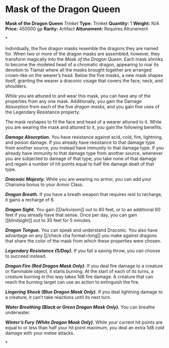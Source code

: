 # Mask of the Dragon Queen

**Mask of the Dragon Queen**
_Trinket_
**Type:** Trinket
**Quantity:** 1
**Weight:** N/A
**Price:** 450000 gp
**Rarity:** Artifact
**Attunement:** Requires Attunement

*<p>Individually, the five dragon masks resemble the dragons they are named for. When two or more of the dragon masks are assembled, however, they transform magically into the *Mask of the Dragon Queen*. Each mask shrinks to become the modeled head of a chromatic dragon, appearing to roar its devotion to Tiamat where all the masks brought together are arranged crown-like on the wearer’s head. Below the five masks, a new mask shapes itself, granting the wearer a draconic visage that covers the face, neck, and shoulders.

While you are attuned to and wear this mask, you can have any of the properties from any one mask. Additionally, you gain the Damage Absorption from each of the five *dragon masks*, and you gain five uses of the Legendary Resistance property.

The mask reshapes to fit the face and head of a wearer attuned to it. While you are wearing the mask and attuned to it, you gain the following benefits.

***Damage Absorption.*** You have resistance against acid, cold, fire, lightning, and poison damage. If you already have resistance to that damage type from another source, you instead have immunity to that damage type. If you already have immunity to that damage type from another source, whenever you are subjected to damage of that type, you take none of that damage and regain a number of hit points equal to half the damage dealt of that type.

***Draconic Majesty.*** While you are wearing no armor, you can add your Charisma bonus to your Armor Class.

***Dragon Breath.*** If you have a breath weapon that requires rest to recharge, it gains a recharge of 6.

***Dragon Sight.*** You gain [[Darkvision]] out to 60 feet, or to an additional 60 feet if you already have that sense. Once per day, you can gain [[blindsight]] out to 30 feet for 5 minutes.

***Dragon Tongue.*** You can speak and understand Draconic. You also have advantage on any [[/check cha format=long]] you make against dragons that share the color of the mask from which these properties were chosen.

***Legendary Resistance (5/Day).*** If you fail a saving throw, you can choose to succeed instead.

***Dragon Fire (Red Dragon Mask Only).*** If you deal fire damage to a creature or flammable object, it starts burning. At the start of each of its turns, a creature burning in this way takes 1d6 fire damage. A creature that can reach the burning target can use an action to extinguish the fire.

***Lingering Shock (Blue Dragon Mask Only).*** If you deal lightning damage to a creature, it can’t take reactions until its next turn.

***Water Breathing (Black or Green Dragon Mask Only).*** You can breathe underwater.

***Winter’s Fury (White Dragon Mask Only).*** While your current hit points are equal to or less than half your hit point maximum, you deal an extra 1d8 cold damage with your melee attacks.</p>*